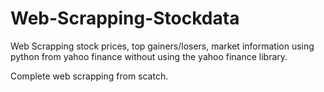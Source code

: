 # Web-Scrapping-Stockdata
Web Scrapping stock prices, top gainers/losers, market information using python from yahoo finance without using the yahoo finance library. 

Complete web scrapping from scatch.

